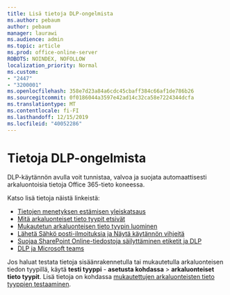 ```yaml
---
title: Lisä tietoja DLP-ongelmista
ms.author: pebaum
author: pebaum
manager: laurawi
ms.audience: admin
ms.topic: article
ms.prod: office-online-server
ROBOTS: NOINDEX, NOFOLLOW
localization_priority: Normal
ms.custom:
- "2447"
- "3200001"
ms.openlocfilehash: 358e7d23a84a6cdc45cbaff384c66af1de786b26
ms.sourcegitcommit: 0f0186044a3597e42ad14c32ca58e7224344dcfa
ms.translationtype: MT
ms.contentlocale: fi-FI
ms.lasthandoff: 12/15/2019
ms.locfileid: "40052286"
---
```

# <a name="information-about-dlp-issues"></a>Tietoja DLP-ongelmista

DLP-käytännön avulla voit tunnistaa, valvoa ja suojata automaattisesti arkaluontoisia tietoja Office 365-tieto koneessa.

Katso lisä tietoja näistä linkeistä:

- [Tietojen menetyksen estämisen yleiskatsaus](https://docs.microsoft.com/office365/securitycompliance/data-loss-prevention-policies)
- [Mitä arkaluonteiset tieto tyypit etsivät](https://docs.microsoft.com/office365/securitycompliance/what-the-sensitive-information-types-look-for)
- [Mukautetun arkaluonteisen tieto tyypin luominen](https://docs.microsoft.com/office365/securitycompliance/create-a-custom-sensitive-information-type)
- [Lähetä Sähkö posti-ilmoituksia ja Näytä käytännön vihjeitä](https://docs.microsoft.com/office365/securitycompliance/use-notifications-and-policy-tips)
- [Suojaa SharePoint Online-tiedostoja säilyttäminen etiketit ja DLP](https://docs.microsoft.com/office365/securitycompliance/protect-sharepoint-online-files-with-office-365-labels-and-dlp)
- [DLP ja Microsoft teams](https://docs.microsoft.com/office365/securitycompliance/dlp-microsoft-teams)

Jos haluat testata tietoja sisäänrakennetulla tai mukautetulla arkaluonteisen tiedon tyypillä, käytä **testi tyyppi** - **asetusta kohdassa** > **arkaluonteiset tieto tyypit**. Lisä tietoja on kohdassa [mukautettujen arkaluonteisten tieto tyyppien testaaminen](https://docs.microsoft.com/office365/securitycompliance/create-a-custom-sensitive-information-type#test-custom-sensitive-information-types-in-the-security--compliance-center).